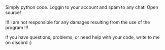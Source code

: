 Simply python code. Loggin to your account and spam to any chat! Open source!

!!! I am not responsible for any damages resulting from the use of the program !!!

If you have questions, problems, or need help with your code, write to me on discord :)
